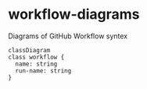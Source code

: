 # workflow-diagrams
Diagrams of GitHub Workflow syntex

```mermaid
classDiagram
class workflow {
  name: string
  run-name: string
}
```
